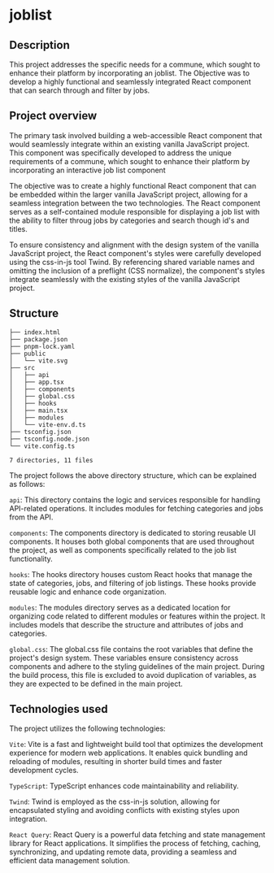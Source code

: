# joblist

## Description
This project addresses the specific needs for a commune, which sought to enhance their platform by incorporating an joblist. The Objective was to develop a highly functional and seamlessly integrated React component that can search through and filter by jobs. 


## Project overview

The primary task involved building a web-accessible React component that would seamlessly integrate within an existing vanilla JavaScript project. This component was specifically developed to address the unique requirements of a commune, which sought to enhance their platform by incorporating an interactive job list component 

The objective was to create a highly functional React component that can be embedded within the larger vanilla JavaScript project, allowing for a seamless integration between the two technologies. The React component serves as a self-contained module responsible for displaying a job list with the ability to filter throug jobs by categories and search though id's and titles. 

To ensure consistency and alignment with the design system of the vanilla JavaScript project, the React component's styles were carefully developed using the css-in-js tool Twind. By referencing shared variable names and omitting the inclusion of a preflight (CSS normalize), the component's styles integrate seamlessly with the existing styles of the vanilla JavaScript project.


## Structure

```bash.
├── index.html
├── package.json
├── pnpm-lock.yaml
├── public
│   └── vite.svg
├── src
│   ├── api
│   ├── app.tsx
│   ├── components
│   ├── global.css
│   ├── hooks
│   ├── main.tsx
│   ├── modules
│   └── vite-env.d.ts
├── tsconfig.json
├── tsconfig.node.json
└── vite.config.ts

7 directories, 11 files
```

The project follows the above directory structure, which can be explained as follows:

`api`: This directory contains the logic and services responsible for handling API-related operations. It includes modules for fetching categories and jobs from the API.

`components`: The components directory is dedicated to storing reusable UI components. It houses both global components that are used throughout the project, as well as components specifically related to the job list functionality.

`hooks`: The hooks directory houses custom React hooks that manage the state of categories, jobs, and filtering of job listings. These hooks provide reusable logic and enhance code organization.

`modules`: The modules directory serves as a dedicated location for organizing code related to different modules or features within the project. It includes models that describe the structure and attributes of jobs and categories.

`global.css`: The global.css file contains the root variables that define the project's design system. These variables ensure consistency across components and adhere to the styling guidelines of the main project. During the build process, this file is excluded to avoid duplication of variables, as they are expected to be defined in the main project.


## Technologies used

The project utilizes the following technologies:

`Vite`: Vite is a fast and lightweight build tool that optimizes the development experience for modern web applications. It enables quick bundling and reloading of modules, resulting in shorter build times and faster development cycles.

`TypeScript`: TypeScript enhances code maintainability and reliability. 

`Twind`: Twind is employed as the css-in-js solution, allowing for encapsulated styling and avoiding conflicts with existing styles upon integration.

`React Query`: React Query is a powerful data fetching and state management library for React applications. It simplifies the process of fetching, caching, synchronizing, and updating remote data, providing a seamless and efficient data management solution.

